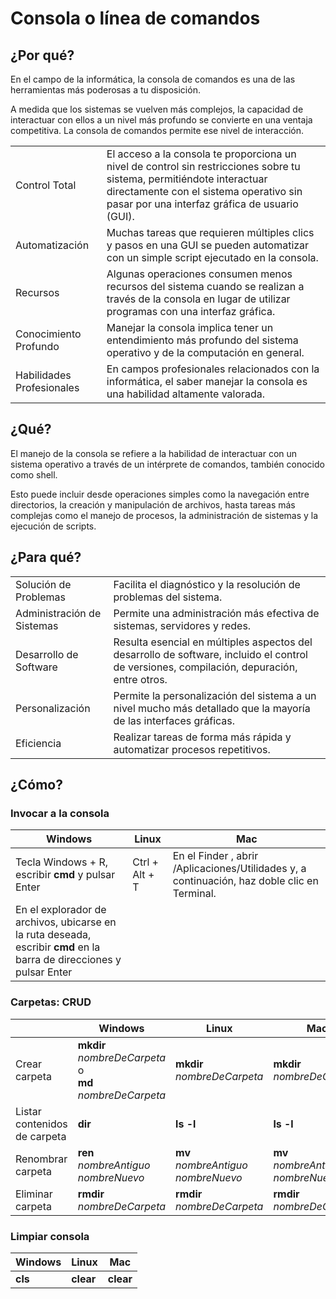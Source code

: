 # Consola o línea de comandos

## ¿Por qué?

En el campo de la informática, la consola de comandos es una de las herramientas más poderosas a tu disposición.

A medida que los sistemas se vuelven más complejos, la capacidad de interactuar con ellos a un nivel más profundo se convierte en una ventaja competitiva. La consola de comandos permite ese nivel de interacción.

|||
|-|-|
Control Total|El acceso a la consola te proporciona un nivel de control sin restricciones sobre tu sistema, permitiéndote interactuar directamente con el sistema operativo sin pasar por una interfaz gráfica de usuario (GUI).
Automatización|Muchas tareas que requieren múltiples clics y pasos en una GUI se pueden automatizar con un simple script ejecutado en la consola.
Recursos|Algunas operaciones consumen menos recursos del sistema cuando se realizan a través de la consola en lugar de utilizar programas con una interfaz gráfica.
Conocimiento Profundo|Manejar la consola implica tener un entendimiento más profundo del sistema operativo y de la computación en general.
Habilidades Profesionales|En campos profesionales relacionados con la informática, el saber manejar la consola es una habilidad altamente valorada.

## ¿Qué?

El manejo de la consola se refiere a la habilidad de interactuar con un sistema operativo a través de un intérprete de comandos, también conocido como shell. 

Esto puede incluir desde operaciones simples como la navegación entre directorios, la creación y manipulación de archivos, hasta tareas más complejas como el manejo de procesos, la administración de sistemas y la ejecución de scripts.

## ¿Para qué?

|||
|-|-|
Solución de Problemas|Facilita el diagnóstico y la resolución de problemas del sistema.
Administración de Sistemas|Permite una administración más efectiva de sistemas, servidores y redes.
Desarrollo de Software|Resulta esencial en múltiples aspectos del desarrollo de software, incluido el control de versiones, compilación, depuración, entre otros.
Personalización|Permite la personalización del sistema a un nivel mucho más detallado que la mayoría de las interfaces gráficas.
Eficiencia|Realizar tareas de forma más rápida y automatizar procesos repetitivos.

## ¿Cómo?

### Invocar a la consola

|Windows|Linux|Mac
|-|-|-
|Tecla Windows + R, escribir **cmd** y pulsar Enter|Ctrl + Alt + T|En el Finder , abrir /Aplicaciones/Utilidades y, a continuación, haz doble clic en Terminal.
|En el explorador de archivos, ubicarse en la ruta deseada, escribir **cmd** en la barra de direcciones y pulsar Enter||

### Carpetas: CRUD

| |Windows|Linux|Mac
|-|-|-|-
| Crear carpeta| **mkdir** *nombreDeCarpeta* <br> o <br> **md** *nombreDeCarpeta*| **mkdir** *nombreDeCarpeta*|**mkdir** *nombreDeCarpeta*
| Listar contenidos de carpeta| **dir**| **ls -l**| **ls -l**
| Renombrar carpeta| **ren** *nombreAntiguo nombreNuevo* | **mv** *nombreAntiguo nombreNuevo*| **mv** *nombreAntiguo nombreNuevo*
| Eliminar carpeta| **rmdir** *nombreDeCarpeta*| **rmdir** *nombreDeCarpeta*| **rmdir** *nombreDeCarpeta*|

### Limpiar consola

|Windows|Linux|Mac
|-|-|-
|**cls**|**clear**|**clear**
